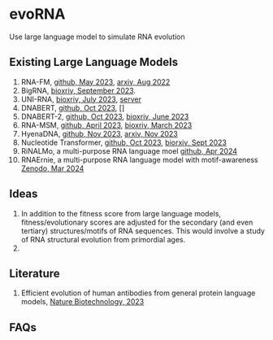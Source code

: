 # evoRNA
Use large language model to simulate RNA evolution

## Existing Large Language Models
1. RNA-FM, 
   [github, May 2023](https://github.com/ml4bio/RNA-FM), 
   [arxiv, Aug 2022](https://arxiv.org/abs/2204.00300)
2. BigRNA, 
   [bioxriv, September 2023](https://www.biorxiv.org/content/10.1101/2023.09.20.558508v1).
3. UNI-RNA,
   [bioxriv, July 2023](https://www.biorxiv.org/content/10.1101/2023.07.11.548588v1), 
   [server](https://bohrium.dp.tech/)
4. DNABERT, 
   [github, Oct 2023](https://github.com/jerryji1993/DNABERT),
   []
5. DNABERT-2, 
   [github, Oct 2023](https://github.com/Zhihan1996/DNABERT_2), 
   [bioxriv, June 2023](https://arxiv.org/abs/2306.15006)
6. RNA-MSM,
   [github, April 2023](https://github.com/yikunpku/RNA-MSM),
   [bioxriv, March 2023](https://www.biorxiv.org/content/10.1101/2023.03.15.532863v1)
7. HyenaDNA,
   [github, Nov 2023](https://github.com/HazyResearch/hyena-dna),
   [arxiv, Nov 2023](https://arxiv.org/abs/2306.15794)
8. Nucleotide Transformer,
   [github, Oct 2023](https://github.com/instadeepai/nucleotide-transformer),
   [biorxiv, Sept 2023](https://www.biorxiv.org/content/10.1101/2023.01.11.523679v3)
9. RiNALMo, a multi-purpose RNA language moel
    [github, Apr 2024](https://github.com/lbcb-sci/RiNALMo)
10. RNAErnie, a multi-purpose RNA language model with motif-awareness
    [Zenodo, Mar 2024](https://zenodo.org/records/10847621)

## Ideas
1. In addition to the fitness score from large language models, fitness/evolutionary scores are adjusted for the secondary (and even tertiary) structures/motifs of RNA sequences. This would involve a study of RNA structural evolution from primordial ages.
2. 

## Literature
1. Efficient evolution of human antibodies from general protein language models, [Nature Biotechnology, 2023](https://www.nature.com/articles/s41587-023-01763-2)


## FAQs
